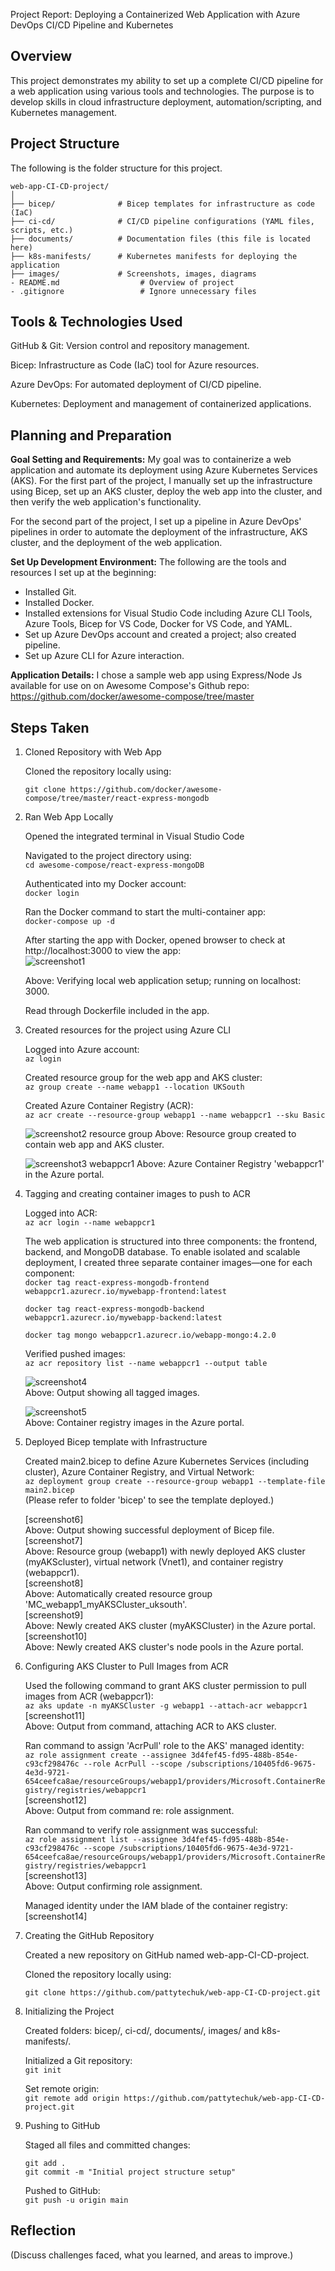 Project Report: Deploying a Containerized Web Application with Azure DevOps CI/CD Pipeline and Kubernetes

## Overview

This project demonstrates my ability to set up a complete CI/CD pipeline for a web application using various tools and technologies. The purpose is to develop skills in cloud infrastructure deployment, automation/scripting, and Kubernetes management.

## Project Structure
The following is the folder structure for this project. 
```
web-app-CI-CD-project/
│
├── bicep/              # Bicep templates for infrastructure as code (IaC)
├── ci-cd/              # CI/CD pipeline configurations (YAML files, scripts, etc.)
├── documents/          # Documentation files (this file is located here)
├── k8s-manifests/      # Kubernetes manifests for deploying the application
├── images/             # Screenshots, images, diagrams
- README.md                  # Overview of project
- .gitignore                 # Ignore unnecessary files
```

## Tools & Technologies Used

GitHub & Git: Version control and repository management.

Bicep: Infrastructure as Code (IaC) tool for Azure resources.

Azure DevOps: For automated deployment of CI/CD pipeline.

Kubernetes: Deployment and management of containerized applications.

## Planning and Preparation

**Goal Setting and Requirements:** My goal was to containerize a web application and automate its deployment using Azure Kubernetes Services (AKS). For the first part of the project, I manually set up the infrastructure using Bicep, set up an AKS cluster, deploy the web app into the cluster, and then verify the web application's functionality. 

For the second part of the project, I set up a pipeline in Azure DevOps' pipelines in order to automate the deployment of the infrastructure, AKS cluster, and the deployment of the web application. 

**Set Up Development Environment:** The following are the tools and resources I set up at the beginning:
- Installed Git.
- Installed Docker.
- Installed extensions for Visual Studio Code including Azure CLI Tools, Azure Tools, Bicep for VS Code, Docker for VS Code, and YAML.
- Set up Azure DevOps account and created a project; also created pipeline.
- Set up Azure CLI for Azure interaction.

**Application Details:** I chose a sample web app using Express/Node Js available for use on on Awesome Compose's Github repo: https://github.com/docker/awesome-compose/tree/master


## Steps Taken

1. Cloned Repository with Web App  

    Cloned the repository locally using: 

    `git clone https://github.com/docker/awesome-compose/tree/master/react-express-mongodb`  

2. Ran Web App Locally

    Opened the integrated terminal in Visual Studio Code  

    Navigated to the project directory using:  
    `cd awesome-compose/react-express-mongoDB`  

    Authenticated into my Docker account:  
    `docker login`  

    Ran the Docker command to start the multi-container app:  
    `docker-compose up -d`  

    After starting the app with Docker, opened browser to check at http://localhost:3000 to view the app:  
    ![screenshot1](https://github.com/user-attachments/assets/90e5e9f6-5927-4682-8f2d-bb295c8dc515)

    Above: Verifying local web application setup; running on localhost: 3000. 

    Read through Dockerfile included in the app.  

3.  Created resources for the project using Azure CLI  

    Logged into Azure account:  
    `az login`

    Created resource group for the web app and AKS cluster:  
    `az group create --name webapp1 --location UKSouth`  

    Created Azure Container Registry (ACR):     
    `az acr create --resource-group webapp1 --name webappcr1 --sku Basic`  

    ![screenshot2 resource group](https://github.com/user-attachments/assets/872e07b7-1573-4675-a6d3-3f08cceb22cb)
    Above: Resource group created to contain web app and AKS cluster.  
      
    ![screenshot3 webappcr1](https://github.com/user-attachments/assets/85b9f3d3-c1d7-4904-8347-d1046776eb56)
    Above: Azure Container Registry 'webappcr1' in the Azure portal.  

5.  Tagging and creating container images to push to ACR

    Logged into ACR:  
    `az acr login --name webappcr1`  

    The web application is structured into three components: the frontend, backend, and MongoDB database. To enable isolated and scalable deployment, I created three separate container images—one for each component:  
    `docker tag react-express-mongodb-frontend webappcr1.azurecr.io/mywebapp-frontend:latest`  

    `docker tag react-express-mongodb-backend webappcr1.azurecr.io/mywebapp-backend:latest`  

    `docker tag mongo webappcr1.azurecr.io/webapp-mongo:4.2.0`  

    Verified pushed images:  
    `az acr repository list --name webappcr1 --output table`  
    
    ![screenshot4](https://github.com/user-attachments/assets/a116bc4c-eead-46a8-b586-f77ca7b5fa07)  
    Above: Output showing all tagged images.  
    
    ![screenshot5](https://github.com/user-attachments/assets/80ebccdd-7e1e-4bd6-86cd-8dcac1441172)  
    Above: Container registry images in the Azure portal.  

7.  Deployed Bicep template with Infrastructure  

    Created main2.bicep to define Azure Kubernetes Services (including cluster), Azure Container Registry, and Virtual Network:  
    `az deployment group create --resource-group webapp1 --template-file main2.bicep`  
    (Please refer to folder 'bicep' to see the template deployed.)  

    [screenshot6]  
    Above: Output showing successful deployment of Bicep file.  
    [screenshot7]  
    Above: Resource group (webapp1) with newly deployed AKS cluster (myAKScluster), virtual network (Vnet1), and container registry (webappcr1).  
    [screenshot8]  
    Above: Automatically created resource group 'MC_webapp1_myAKSCluster_uksouth'.  
    [screenshot9]  
    Above: Newly created AKS cluster (myAKSCluster) in the Azure portal.  
    [screenshot10]  
    Above: Newly created AKS cluster's node pools in the Azure portal.  

8.  Configuring AKS Cluster to Pull Images from ACR  

    Used the following command to grant AKS cluster permission to pull images from ACR (webappcr1):  
    `az aks update -n myAKSCluster -g webapp1 --attach-acr webappcr1`  
    [screenshot11]  
    Above: Output from command, attaching ACR to AKS cluster.  

    Ran command to assign 'AcrPull' role to the AKS' managed identity:  
    `az role assignment create --assignee 3d4fef45-fd95-488b-854e-c93cf298476c --role AcrPull --scope /subscriptions/10405fd6-9675-4e3d-9721-654ceefca8ae/resourceGroups/webapp1/providers/Microsoft.ContainerRegistry/registries/webappcr1`  
    [screenshot12]  
    Above: Output from command re: role assignment.  

    Ran command to verify role assignment was successful:  
    `az role assignment list --assignee 3d4fef45-fd95-488b-854e-c93cf298476c --scope /subscriptions/10405fd6-9675-4e3d-9721-654ceefca8ae/resourceGroups/webapp1/providers/Microsoft.ContainerRegistry/registries/webappcr1`  
    [screenshot13]  
    Above: Output confirming role assignment. 

    Managed identity under the IAM blade of the container registry:  
    [screenshot14]

10. Creating the GitHub Repository  

    Created a new repository on GitHub named web-app-CI-CD-project.  

    Cloned the repository locally using:  

    `git clone https://github.com/pattytechuk/web-app-CI-CD-project.git`  


11. Initializing the Project  

    Created folders: bicep/, ci-cd/, documents/, images/ and k8s-manifests/.  

    Initialized a Git repository:  
    `git init`  

    Set remote origin:  
    `git remote add origin https://github.com/pattytechuk/web-app-CI-CD-project.git`  


12. Pushing to GitHub  

    Staged all files and committed changes:  

    `git add .`  
    `git commit -m "Initial project structure setup"`  

    Pushed to GitHub:  
    `git push -u origin main`  

## Reflection  

(Discuss challenges faced, what you learned, and areas to improve.)  
